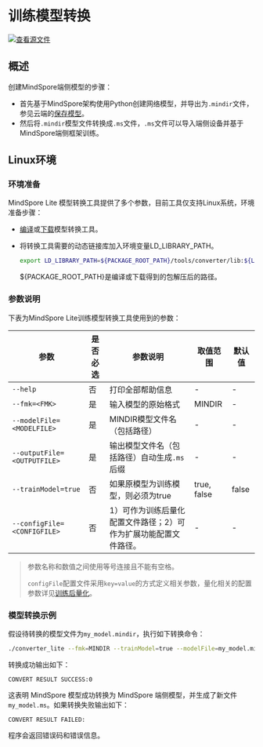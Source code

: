 # 训练模型转换

[![查看源文件](https://mindspore-website.obs.cn-north-4.myhuaweicloud.com/website-images/r2.3/resource/_static/logo_source.svg)](https://gitee.com/mindspore/docs/blob/r2.3/docs/lite/docs/source_zh_cn/use/converter_train.md)

## 概述

创建MindSpore端侧模型的步骤：

- 首先基于MindSpore架构使用Python创建网络模型，并导出为`.mindir`文件，参见云端的[保存模型](https://www.mindspore.cn/tutorials/zh-CN/r2.3/beginner/save_load.html#保存和加载mindir)。
- 然后将`.mindir`模型文件转换成`.ms`文件，`.ms`文件可以导入端侧设备并基于MindSpore端侧框架训练。

## Linux环境

### 环境准备

MindSpore Lite 模型转换工具提供了多个参数，目前工具仅支持Linux系统，环境准备步骤：

- [编译](https://www.mindspore.cn/lite/docs/zh-CN/r2.3/use/build.html)或[下载](https://www.mindspore.cn/lite/docs/zh-CN/r2.3/use/downloads.html)模型转换工具。
- 将转换工具需要的动态链接库加入环境变量LD_LIBRARY_PATH。

    ```bash
    export LD_LIBRARY_PATH=${PACKAGE_ROOT_PATH}/tools/converter/lib:${LD_LIBRARY_PATH}
    ```

    ${PACKAGE_ROOT_PATH}是编译或下载得到的包解压后的路径。

### 参数说明

下表为MindSpore Lite训练模型转换工具使用到的参数：

| 参数                        | 是否必选 | 参数说明                              | 取值范围    | 默认值 |
| --------------------------- |------|-----------------------------------| ----------- | ------ |
| `--help`                    | 否    | 打印全部帮助信息                          | -           | -      |
| `--fmk=<FMK>`               | 是    | 输入模型的原始格式                         | MINDIR      | -      |
| `--modelFile=<MODELFILE>`   | 是    | MINDIR模型文件名（包括路径）                 | -           | -      |
| `--outputFile=<OUTPUTFILE>` | 是    | 输出模型文件名（包括路径）自动生成`.ms`后缀          | -           | -      |
| `--trainModel=true`         | 否    | 如果原模型为训练模型，则必须为true               | true, false | false  |
| `--configFile=<CONFIGFILE>` | 否    | 1）可作为训练后量化配置文件路径；2）可作为扩展功能配置文件路径。 | - | -  |

> 参数名称和数值之间使用等号连接且不能有空格。
>
> `configFile`配置文件采用`key=value`的方式定义相关参数，量化相关的配置参数详见[训练后量化](https://www.mindspore.cn/lite/docs/zh-CN/r2.3/use/post_training_quantization.html)。

### 模型转换示例

假设待转换的模型文件为`my_model.mindir`，执行如下转换命令：

```bash
./converter_lite --fmk=MINDIR --trainModel=true --modelFile=my_model.mindir --outputFile=my_model
```

转换成功输出如下：

```text
CONVERT RESULT SUCCESS:0
```

这表明 MindSpore 模型成功转换为 MindSpore 端侧模型，并生成了新文件`my_model.ms`。如果转换失败输出如下：

```text
CONVERT RESULT FAILED:
```

程序会返回错误码和错误信息。
